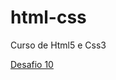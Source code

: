 # html-css
 Curso de Html5 e Css3

<a href="https://reginaldodesouza.github.io/html-css/desafios/10/desafio.html" target="_blank">Desafio 10</a>